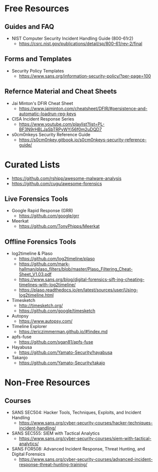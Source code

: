 # Free Resources

## Guides and FAQ
- NIST Computer Security Incident Handling Guide (800-61r2)
  - https://csrc.nist.gov/publications/detail/sp/800-61/rev-2/final
 
## Forms and Templates
- Security Policy Templates
  - https://www.sans.org/information-security-policy/?per-page=100

## Refernce Material and Cheat Sheets
- Jai Minton's DFIR Cheat Sheet
  - https://www.jaiminton.com/cheatsheet/DFIR/#persistence-and-automatic-loadrun-reg-keys
- CISA Incident Response Series
  - https://www.youtube.com/playlist?list=PL-BF3N9rHBLJaSbTRPyWYj56f0m2uDQD7
- s0cm0nkeys Security Reference Guide
  - https://s0cm0nkey.gitbook.io/s0cm0nkeys-security-reference-guide/

# Curated Lists
- https://github.com/rshipp/awesome-malware-analysis
- https://github.com/cugu/awesome-forensics

## Live Forensics Tools
- Google Rapid Response (GRR)
  - https://github.com/google/grr
- Meerkat
  - https://github.com/TonyPhipps/Meerkat

## Offline Forensics Tools
- log2timeline & Plaso
  - https://github.com/log2timeline/plaso
  - https://github.com/mark-hallman/plaso_filters/blob/master/Plaso_Filtering_Cheat-Sheet_V1.03.pdf
  - https://www.sans.org/blog/digital-forensics-sift-ing-cheating-timelines-with-log2timeline/
  - https://plaso.readthedocs.io/en/latest/sources/user/Using-log2timeline.html
- Timesketch
  - http://timesketch.org/
  - https://github.com/google/timesketch
- Autopsy
  - https://www.autopsy.com/
- Timeline Explorer
  - https://ericzimmerman.github.io/#!index.md
- apfs-fuse
  - https://github.com/sgan81/apfs-fuse
- Hayabusa
  - https://github.com/Yamato-Security/hayabusa
- Takanjo
  - https://github.com/Yamato-Security/takajo

# Non-Free Resources

## Courses
- SANS SEC504: Hacker Tools, Techniques, Exploits, and Incident Handling
  - https://www.sans.org/cyber-security-courses/hacker-techniques-incident-handling/
- SANS SEC555: SIEM with Tactical Analytics
  - https://www.sans.org/cyber-security-courses/siem-with-tactical-analytics/
- SANS FOR508: Advanced Incident Response, Threat Hunting, and Digital Forensics
  - https://www.sans.org/cyber-security-courses/advanced-incident-response-threat-hunting-training/





